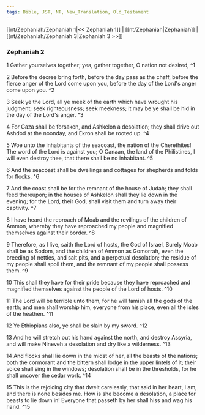 ```yaml
---
tags: Bible, JST, NT, New_Translation, Old_Testament
---
```


[[nt/Zephaniah/Zephaniah 1|<< Zephaniah 1]] | [[nt/Zephaniah|Zephaniah]] | [[nt/Zephaniah/Zephaniah 3|Zephaniah 3 >>]]

### Zephaniah 2

1 Gather yourselves together; yea, gather together, O nation not desired,  ^1

2 Before the decree bring forth, before the day pass as the chaff, before the fierce anger of the Lord come upon you, before the day of the Lord\'s anger come upon you.  ^2

3 Seek ye the Lord, all ye meek of the earth which have wrought his judgment; seek righteousness; seek meekness; it may be ye shall be hid in the day of the Lord\'s anger.  ^3

4 For Gaza shall be forsaken, and Ashkelon a desolation; they shall drive out Ashdod at the noonday, and Ekron shall be rooted up.  ^4

5 Woe unto the inhabitants of the seacoast, the nation of the Cherethites! The word of the Lord is against you; O Canaan, the land of the Philistines, I will even destroy thee, that there shall be no inhabitant.  ^5

6 And the seacoast shall be dwellings and cottages for shepherds and folds for flocks.  ^6

7 And the coast shall be for the remnant of the house of Judah; they shall feed thereupon; in the houses of Ashkelon shall they lie down in the evening; for the Lord, their God, shall visit them and turn away their captivity.  ^7

8 I have heard the reproach of Moab and the revilings of the children of Ammon, whereby they have reproached my people and magnified themselves against their border.  ^8

9 Therefore, as I live, saith the Lord of hosts, the God of Israel, Surely Moab shall be as Sodom, and the children of Ammon as Gomorrah, even the breeding of nettles, and salt pits, and a perpetual desolation; the residue of my people shall spoil them, and the remnant of my people shall possess them.  ^9

10 This shall they have for their pride because they have reproached and magnified themselves against the people of the Lord of hosts.  ^10

11 The Lord will be terrible unto them, for he will famish all the gods of the earth; and men shall worship him, everyone from his place, even all the isles of the heathen.  ^11

12 Ye Ethiopians also, ye shall be slain by my sword.  ^12

13 And he will stretch out his hand against the north, and destroy Assyria, and will make Nineveh a desolation and dry like a wilderness.  ^13

14 And flocks shall lie down in the midst of her, all the beasts of the nations; both the cormorant and the bittern shall lodge in the upper lintels of it; their voice shall sing in the windows; desolation shall be in the thresholds, for he shall uncover the cedar work.  ^14

15 This is the rejoicing city that dwelt carelessly, that said in her heart, I am, and there is none besides me. How is she become a desolation, a place for beasts to lie down in! Everyone that passeth by her shall hiss and wag his hand.  ^15

 
